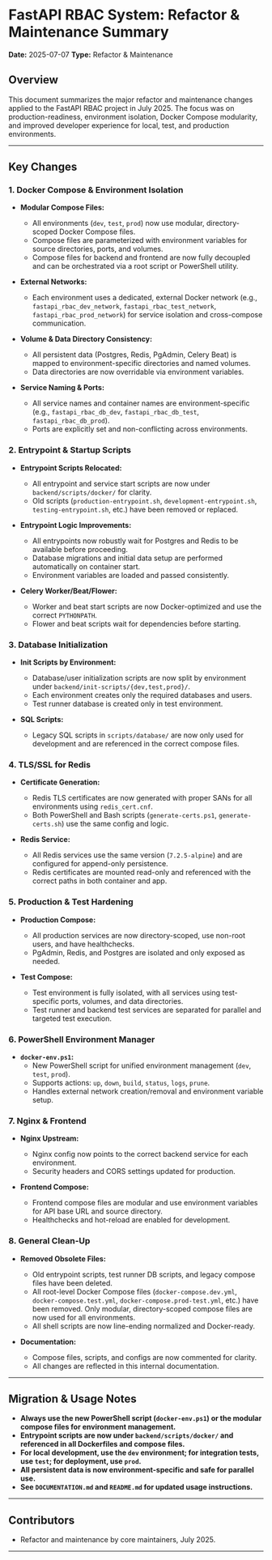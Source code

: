 # FastAPI RBAC System: Refactor & Maintenance Summary

**Date:** 2025-07-07
**Type:** Refactor & Maintenance

## Overview

This document summarizes the major refactor and maintenance changes applied to the FastAPI RBAC project in July 2025. The focus was on production-readiness, environment isolation, Docker Compose modularity, and improved developer experience for local, test, and production environments.

---

## Key Changes

### 1. **Docker Compose & Environment Isolation**

- **Modular Compose Files:**

  - All environments (`dev`, `test`, `prod`) now use modular, directory-scoped Docker Compose files.
  - Compose files are parameterized with environment variables for source directories, ports, and volumes.
  - Compose files for backend and frontend are now fully decoupled and can be orchestrated via a root script or PowerShell utility.

- **External Networks:**

  - Each environment uses a dedicated, external Docker network (e.g., `fastapi_rbac_dev_network`, `fastapi_rbac_test_network`, `fastapi_rbac_prod_network`) for service isolation and cross-compose communication.

- **Volume & Data Directory Consistency:**

  - All persistent data (Postgres, Redis, PgAdmin, Celery Beat) is mapped to environment-specific directories and named volumes.
  - Data directories are now overridable via environment variables.

- **Service Naming & Ports:**
  - All service names and container names are environment-specific (e.g., `fastapi_rbac_db_dev`, `fastapi_rbac_db_test`, `fastapi_rbac_db_prod`).
  - Ports are explicitly set and non-conflicting across environments.

### 2. **Entrypoint & Startup Scripts**

- **Entrypoint Scripts Relocated:**

  - All entrypoint and service start scripts are now under `backend/scripts/docker/` for clarity.
  - Old scripts (`production-entrypoint.sh`, `development-entrypoint.sh`, `testing-entrypoint.sh`, etc.) have been removed or replaced.

- **Entrypoint Logic Improvements:**

  - All entrypoints now robustly wait for Postgres and Redis to be available before proceeding.
  - Database migrations and initial data setup are performed automatically on container start.
  - Environment variables are loaded and passed consistently.

- **Celery Worker/Beat/Flower:**
  - Worker and beat start scripts are now Docker-optimized and use the correct `PYTHONPATH`.
  - Flower and beat scripts wait for dependencies before starting.

### 3. **Database Initialization**

- **Init Scripts by Environment:**

  - Database/user initialization scripts are now split by environment under `backend/init-scripts/{dev,test,prod}/`.
  - Each environment creates only the required databases and users.
  - Test runner database is created only in test environment.

- **SQL Scripts:**
  - Legacy SQL scripts in `scripts/database/` are now only used for development and are referenced in the correct compose files.

### 4. **TLS/SSL for Redis**

- **Certificate Generation:**

  - Redis TLS certificates are now generated with proper SANs for all environments using `redis_cert.cnf`.
  - Both PowerShell and Bash scripts (`generate-certs.ps1`, `generate-certs.sh`) use the same config and logic.

- **Redis Service:**
  - All Redis services use the same version (`7.2.5-alpine`) and are configured for append-only persistence.
  - Redis certificates are mounted read-only and referenced with the correct paths in both container and app.

### 5. **Production & Test Hardening**

- **Production Compose:**

  - All production services are now directory-scoped, use non-root users, and have healthchecks.
  - PgAdmin, Redis, and Postgres are isolated and only exposed as needed.

- **Test Compose:**
  - Test environment is fully isolated, with all services using test-specific ports, volumes, and data directories.
  - Test runner and backend test services are separated for parallel and targeted test execution.

### 6. **PowerShell Environment Manager**

- **`docker-env.ps1`:**
  - New PowerShell script for unified environment management (`dev`, `test`, `prod`).
  - Supports actions: `up`, `down`, `build`, `status`, `logs`, `prune`.
  - Handles external network creation/removal and environment variable setup.

### 7. **Nginx & Frontend**

- **Nginx Upstream:**

  - Nginx config now points to the correct backend service for each environment.
  - Security headers and CORS settings updated for production.

- **Frontend Compose:**
  - Frontend compose files are modular and use environment variables for API base URL and source directory.
  - Healthchecks and hot-reload are enabled for development.

### 8. **General Clean-Up**

- **Removed Obsolete Files:**

  - Old entrypoint scripts, test runner DB scripts, and legacy compose files have been deleted.
  - All root-level Docker Compose files (`docker-compose.dev.yml`, `docker-compose.test.yml`, `docker-compose.prod-test.yml`, etc.) have been removed. Only modular, directory-scoped compose files are now used for all environments.
  - All shell scripts are now line-ending normalized and Docker-ready.

- **Documentation:**
  - Compose files, scripts, and configs are now commented for clarity.
  - All changes are reflected in this internal documentation.

---

## Migration & Usage Notes

- **Always use the new PowerShell script (`docker-env.ps1`) or the modular compose files for environment management.**
- **Entrypoint scripts are now under `backend/scripts/docker/` and referenced in all Dockerfiles and compose files.**
- **For local development, use the `dev` environment; for integration tests, use `test`; for deployment, use `prod`.**
- **All persistent data is now environment-specific and safe for parallel use.**
- **See `DOCUMENTATION.md` and `README.md` for updated usage instructions.**

---

## Contributors

- Refactor and maintenance by core maintainers, July 2025.

---
